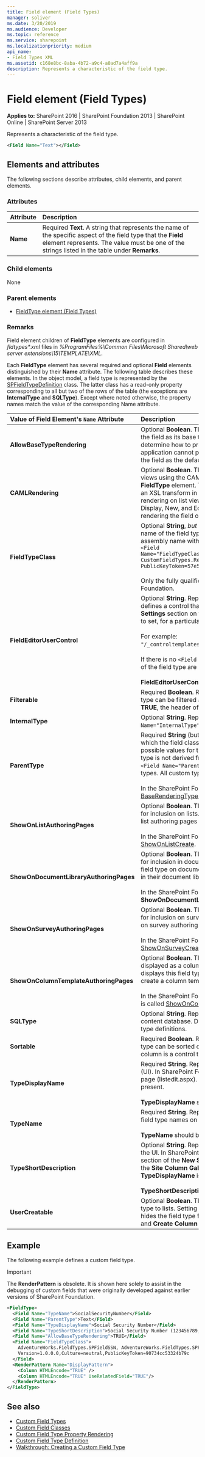 ```yaml
---
title: Field element (Field Types)
manager: soliver
ms.date: 3/20/2019
ms.audience: Developer
ms.topic: reference
ms.service: sharepoint
ms.localizationpriority: medium
api_name:
- Field Types XML
ms.assetid: c168e8bc-8aba-4b72-a9c4-a0ad7a4aff9a
description: Represents a characteristic of the field type.
---
```


# Field element (Field Types)

**Applies to:** SharePoint 2016 | SharePoint Foundation 2013 | SharePoint Online | SharePoint Server 2013
  
Represents a characteristic of the field type.
  
```xml
<Field Name="Text"></Field>
```

## Elements and attributes

The following sections describe attributes, child elements, and parent elements.

### Attributes

| Attribute | Description |
| :-------- | :---------- |
| **Name**  | Required **Text**. A string that represents the name of the specific aspect of the field type that the **Field** element represents. The value must be one of the strings listed in the table under **Remarks**. |

### Child elements

None

### Parent elements

- [FieldType element (Field Types)](fieldtype-element-field-types.md)

### Remarks

Field element children of **FieldType** elements are configured in _fldtypes\*.xml_ files in _%ProgramFiles%\Common Files\Microsoft Shared\web server extensions\15\TEMPLATE\XML_.
  
Each **FieldType** element has several required and optional **Field** elements distinguished by their **Name** attribute. The following table describes these elements. In the object model, a field type is represented by the [SPFieldTypeDefinition](https://msdn.microsoft.com/library/Microsoft.SharePoint.SPFieldTypeDefinition.aspx) class. The latter class has a read-only property corresponding to all but two of the rows of the table (the exceptions are **InternalType** and **SQLType**). Except where noted otherwise, the property names match the value of the corresponding Name attribute.

| Value of Field Element's `Name` Attribute | Description |
| :---------------------------------------- | :---------- |
| **AllowBaseTypeRendering** |Optional **Boolean**. The default is **FALSE**. Specifies whether a client application renders the field as its base type (also called the **ParentType**), if the client application cannot determine how to properly render the custom field type. If set to **TRUE**, and the client application cannot properly render the custom field type, the client application renders the field as the default SharePoint Foundation parent field type from which it inherits.|
| **CAMLRendering** | Optional **Boolean**. The default is **FALSE**. Specifies whether the field is rendered on list views using the CAML markup in a **RenderPattern** element elsewhere within the parent **FieldType** element. The default **FALSE** means that the field is rendered on list views by an XSL transform in a fldtypes\*.xsl file, which is the standard system for field rendering on list views. (However, this element has no effect on field rendering on Display, New, and Edit forms. A **RenderPattern** would still be the standard way of rendering the field on a Display form.)|
| **FieldTypeClass** | Optional **String**, *but required for all your custom field types*. Represents the strong name of the field type class library. **FieldTypeClass** includes the class name and assembly name with **Version**, **Culture**, and **PublicKeyToken**; for example:<br/>`<Field Name="FieldTypeClass">CustomFieldTypes.RegularExpression.RegularExpressionField, CustomFieldTypes.RegularExpression, Version=1.0.0.0, Culture=neutral, PublicKeyToken=57e55365ec0ce80a</Field>`<br/><br/>Only the fully qualified class name is included for field types built into SharePoint Foundation.|
| **FieldEditorUserControl** | Optional **String**. Represents the relative path to a *field_type* FieldEditor.ascx file that defines a control that appears in SharePoint Foundation in the **Additional Column Settings** section on the **New Site Column** page. The control enables column creators to set, for a particular column, the variable properties of the field type.<br/><br/>For example:<br/>`"/_controltemplates/RegularExpressionFieldEditor.ascx"`.<br/><br/>If there is no `<Field Name="FieldEditorUserControl">` element, the special properties of the field type are rendered by the [PropertySchema element (Field Types)](propertyschema-element-field-types.md) element.<br/><br/>**FieldEditorUserControl** should be a fixed, nonlocalizable string.|
| **Filterable** | Required **Boolean**. Represents whether a list with a column that is based on this field type can be filtered according to the value of the column that uses this type. If set to **TRUE**, the header of the column is a control that users can use to filter the list.|
| **InternalType** | Optional **String**. Represents an internal base type. Do not use a `<Field Name="InternalType">` element in your custom field type definitions.|
| **ParentType** | Required **String** (but can be an empty string). Represents the name of the type from which the field class is derived. The possible values are exactly the same as the possible values for the **Type** attribute of the [Field element (List)](field-element-list.md) element. If the field type is not derived from another type, the value is an empty string:<br/>`<Field Name="ParentType"> </Field>`. It must never be empty in your custom field types. All custom types inherit from another type.<br/><br/>In the SharePoint Foundation object model, **ParentType** is called [BaseRenderingTypeName](https://msdn.microsoft.com/library/Microsoft.SharePoint.SPFieldTypeDefinition.BaseRenderingTypeName.aspx).|
| **ShowOnListAuthoringPages** | Optional **Boolean**. The default is **TRUE**. Represents whether this field type is displayed for inclusion on lists. If set to **TRUE**, SharePoint Foundation displays this field type on list authoring pages so that users can include the field type on their lists.<br/><br/>In the SharePoint Foundation object model, **ShowOnListAuthoringPages** is called [ShowOnListCreate](https://msdn.microsoft.com/library/Microsoft.SharePoint.SPFieldTypeDefinition.ShowOnListCreate.aspx).|
| **ShowOnDocumentLibraryAuthoringPages** | Optional **Boolean**. The default is **TRUE**. Represents whether this field type is displayed for inclusion in document libraries. If set to **TRUE**, SharePoint Foundation displays this field type on document library authoring pages so that users can include the field type in their document libraries.<br/><br/>In the SharePoint Foundation object model, **ShowOnDocumentLibraryAuthoringPages** is called [ShowOnDocumentLibraryCreate](https://msdn.microsoft.com/library/Microsoft.SharePoint.SPFieldTypeDefinition.ShowOnDocumentLibraryCreate.aspx).|
| **ShowOnSurveyAuthoringPages** |Optional **Boolean**. The default is **TRUE**. Represents whether this field type is displayed for inclusion on surveys. If set to **TRUE**, SharePoint Foundation displays this field type on survey authoring pages so that users can include the field type in their surveys.<br/><br/>In the SharePoint Foundation object model, **ShowOnSurveyAuthoringPages** is called [ShowOnSurveyCreate](https://msdn.microsoft.com/library/Microsoft.SharePoint.SPFieldTypeDefinition.ShowOnSurveyCreate.aspx).|
| **ShowOnColumnTemplateAuthoringPages** | Optional **Boolean**. The default is **TRUE**. Represents whether this field type should be displayed as a column template field type. If set to **TRUE**, SharePoint Foundation displays this field type on column template authoring pages so that users can select to create a column template of this field type.<br/><br/>In the SharePoint Foundation object model, **ShowOnColumnTemplateAuthoringPages** is called [ShowOnColumnTemplateCreate](https://msdn.microsoft.com/library/Microsoft.SharePoint.SPFieldTypeDefinition.ShowOnColumnTemplateCreate.aspx).|
| **SQLType** | Optional **String**. Represents the SQL data type that is used to store the data in the content database. Do not use a `<Field Name="SQLType">` element in your custom field type definitions.  | 
| **Sortable** | Required **Boolean**. Represents whether a list with a column that is based on this field type can be sorted on the column that uses this type. If set to **TRUE**, the header of the column is a control that users can use to sort the list.|
| **TypeDisplayName** | Required **String**. Represents the display name of the field type in the user interface (UI). In SharePoint Foundation, it appears in the **Type** column on the **Customize** [list] page (listedit.aspx). It is also used in place of **TypeShortDescription** if the latter is not present.<br/><br/>**TypeDisplayName** should be a localizable string.|
| **TypeName** | Required **String**. Represents the name of the field type. This must be unique among all field type names on the SharePoint server farm.<br/><br/>**TypeName** should be a fixed, nonlocalizable string.|
| **TypeShortDescription** | Optional **String**. Represents the short description of the field type that is displayed in the UI. In SharePoint Foundation, it appears with a radio button in the **Name and Type** section of the **New Site Column** and **Create Column** pages and in the **Type** column of the **Site Column Gallery**. If there is no `<Field Name="TypeShortDescription">` element, **TypeDisplayName** is used.<br/><br/>**TypeShortDescription** should be a localizable string.|
| **UserCreatable** | Optional **Boolean**. The default is **TRUE**, which enables users to add fields of this field type to lists. Setting the value to **FALSE** allows use of the field type in list schemas, but hides the field type from users on the **Name and Type** section of the **New Site Column** and **Create Column** pages.|

## Example

The following example defines a custom field type.
  
> [!IMPORTANT]
> The **RenderPattern** is obsolete. It is shown here solely to assist in the debugging of custom fields that were originally developed against earlier versions of SharePoint Foundation. 
  
```xml
<FieldType>
  <Field Name="TypeName">SocialSecurityNumber</Field>
  <Field Name="ParentType">Text</Field>
  <Field Name="TypeDisplayName">Social Security Number</Field>
  <Field Name="TypeShortDescription">Social Security Number (123456789, 123-45-6789)</Field>
  <Field Name="AllowBaseTypeRendering">TRUE</Field>
  <Field Name="FieldTypeClass">
    AdventureWorks.FieldTypes.SPFieldSSN, AdventureWorks.FieldTypes.SPFieldSSN,
    Version=1.0.0.0,Culture=neutral,PublicKeyToken=90734cc53324b79c
  </Field>
  <RenderPattern Name="DisplayPattern">
    <Column HTMLEncode="TRUE" /> 
    <Column HTMLEncode="TRUE" UseRelatedField="TRUE"/>
  </RenderPattern>
</FieldType>
```

## See also

- [Custom Field Types](https://msdn.microsoft.com/library/1345b345-226d-443a-918f-af123a3c7b13%28Office.15%29.aspx)  
- [Custom Field Classes](https://msdn.microsoft.com/library/436a9d9b-7a6f-4e8f-86e8-f42ded85c069%28Office.15%29.aspx)  
- [Custom Field Type Property Rendering](https://msdn.microsoft.com/library/a959ad5b-6f3a-462c-80b9-e2d00bb0d62a%28Office.15%29.aspx)  
- [Custom Field Type Definition](https://msdn.microsoft.com/library/b3315997-671f-4c29-9518-48cc4592f205%28Office.15%29.aspx)  
- [Walkthrough: Creating a Custom Field Type](https://msdn.microsoft.com/library/089a1b8a-cafc-4050-b445-16650602fe4f%28Office.15%29.aspx)
